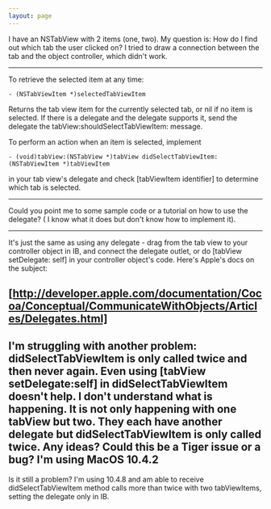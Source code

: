 ```yaml
---
layout: page
---
```


I have an NSTabView with 2 items (one, two). My question is: How do I find out which tab the user clicked on?
I tried to draw a connection between the tab and the object controller, which didn't work.

----

To retrieve the selected item at any time:

    - (NSTabViewItem *)selectedTabViewItem

Returns the tab view item for the currently selected tab, or nil if no item is selected. If there is a delegate and the delegate supports it, send the delegate the     tabView:shouldSelectTabViewItem: message.

To perform an action when an item is selected, implement

    - (void)tabView:(NSTabView *)tabView didSelectTabViewItem:(NSTabViewItem *)tabViewItem

in your tab view's delegate and check     [tabViewItem identifier] to determine which tab is selected.

----

Could you point me to some sample code or a tutorial on how to use the delegate? ( I know what it does but don't know how to implement it).

----

It's just the same as using any delegate - drag from the tab view to your controller object in IB, and connect the delegate outlet, or do     [tabView setDelegate: self] in your controller object's code. Here's Apple's docs on the subject:

[http://developer.apple.com/documentation/Cocoa/Conceptual/CommunicateWithObjects/Articles/Delegates.html]
----
I'm struggling with another problem:
didSelectTabViewItem is only called twice and then never again. Even using [tabView setDelegate:self] in didSelectTabViewItem doesn't help.
I don't understand what is happening. 
It is not only happening with one tabView but two. They each have another delegate but didSelectTabViewItem is only called twice.
Any ideas?
Could this be a Tiger issue or a bug?
I'm using MacOS 10.4.2
----
Is it still a problem?  I'm using 10.4.8 and am able to receive didSelectTabViewItem method calls more than twice with two tabViewItems, setting the delegate  only in IB.
